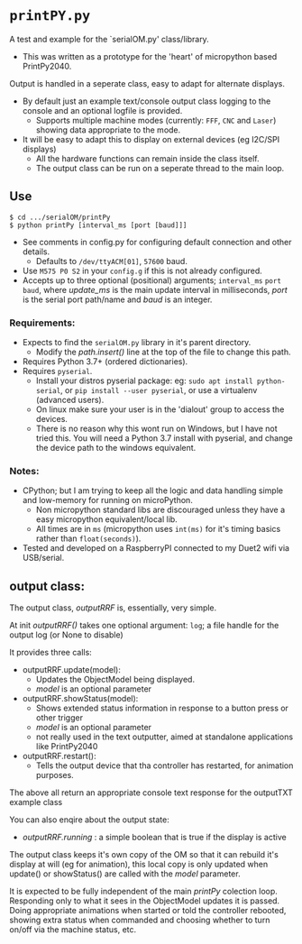 # `printPY.py`
A test and example for the `serialOM.py' class/library.
* This was written as a prototype for the 'heart' of micropython based PrintPy2040.

Output is handled in a seperate class, easy to adapt for alternate displays.
* By default just an example text/console output class logging to the console and an optional logfile is provided.
  * Supports multiple machine modes (currently: `FFF`, `CNC` and `Laser`) showing data appropriate to the mode.
* It will be easy to adapt this to display on external devices (eg I2C/SPI displays)
  * All the hardware functions can remain inside the class itself.
  * The output class can be run on a seperate thread to the main loop.
  
## Use
```console
$ cd .../serialOM/printPy
$ python printPy [interval_ms [port [baud]]]
```
* See comments in config.py for configuring default connection and other details.
  * Defaults to `/dev/ttyACM[01]`, `57600` baud.
* Use `M575 P0 S2` in your `config.g` if this is not already configured.
* Accepts up to three optional (positional) arguments; `interval_ms` `port` `baud`, where *update_ms* is the main update interval in milliseconds, *port* is the serial port path/name and *baud* is an integer.

### Requirements:
* Expects to find the `serialOM.py` library in it's parent directory.
  * Modify the *path.insert()* line at the top of the file to change this path.
* Requires Python 3.7+ (ordered dictionaries).
* Requires `pyserial`.
  * Install your distros pyserial package: eg: `sudo apt install python-serial`, or `pip install --user pyserial`, or use a virtualenv (advanced users).
  * On linux make sure your user is in the 'dialout' group to access the devices.
  * There is no reason why this wont run on Windows, but I have not tried this. You will need a Python 3.7 install with pyserial, and change the device path to the windows equivalent.

### Notes:
* CPython; but I am trying to keep all the logic and data handling simple and low-memory for running on microPython.
  * Non micropython standard libs are discouraged unless they have a easy micropython equivalent/local lib.
  * All times are in `ms` (micropython uses `int(ms)` for it's timing basics rather than `float(seconds)`).
* Tested and developed on a RaspberryPI connected to my Duet2 wifi via USB/serial.

## output class:
The output class, *outputRRF* is, essentially, very simple.

At init *outputRRF()* takes one optional argument: `log`; a file handle for the output log (or None to disable)

It provides three calls:
* outputRRF.update(model):
  * Updates the ObjectModel being displayed.
  * *model* is an optional parameter
* outputRRF.showStatus(model):
  * Shows extended status information in response to a button press or other trigger
  * *model* is an optional parameter
  * not really used in the text outputter, aimed at standalone applications like PrintPy2040
* outputRRF.restart():
  * Tells the output device that tha controller has restarted, for animation purposes.

The above all return an appropriate console text response for the outputTXT example class

You can also enqire about the output state:
* *outputRRF.running* : a simple boolean that is true if the display is active

The output class keeps it's own copy of the OM so that it can rebuild it's display at will (eg for animation), this local copy is only updated when update() or showStatus() are called with the *model* parameter.

It is expected to be fully independent of the main *printPy* colection loop. Responding only to what it sees in the ObjectModel updates it is passed. Doing appropriate animations when started or told the controller rebooted, showing extra status when commanded and choosing whether to turn on/off via the machine status, etc.
